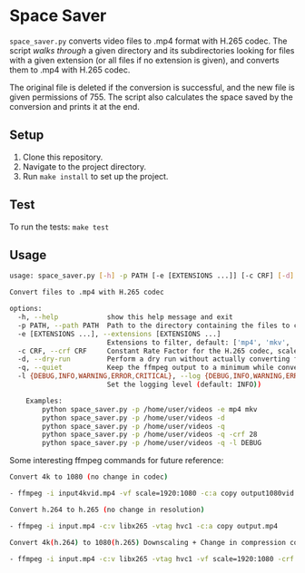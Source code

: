 # Space Saver

`space_saver.py` converts video files to .mp4 format with H.265 codec.
The script *walks through* a given directory and its subdirectories looking for files with a given
extension (or all files if no extension is given), and converts them to .mp4 with
H.265 codec.

The original file is deleted if the conversion is successful,
and the new file is given permissions of 755.
The script also calculates the space saved by the conversion and prints it at the end.

## Setup

1. Clone this repository.
2. Navigate to the project directory.
3. Run `make install` to set up the project.

## Test

To run the tests: `make test`

## Usage

```bash
usage: space_saver.py [-h] -p PATH [-e [EXTENSIONS ...]] [-c CRF] [-d] [-q] [-l {DEBUG,INFO,WARNING,ERROR,CRITICAL}]

Convert files to .mp4 with H.265 codec

options:
  -h, --help            show this help message and exit
  -p PATH, --path PATH  Path to the directory containing the files to convert
  -e [EXTENSIONS ...], --extensions [EXTENSIONS ...]
                        Extensions to filter, default: ['mp4', 'mkv', 'avi', 'mpg', 'mpeg', 'mov', 'wmv', 'flv', 'webm']
  -c CRF, --crf CRF     Constant Rate Factor for the H.265 codec, scale is 0-51 (default: 23)
  -d, --dry-run         Perform a dry run without actually converting files
  -q, --quiet           Keep the ffmpeg output to a minimum while converting
  -l {DEBUG,INFO,WARNING,ERROR,CRITICAL}, --log {DEBUG,INFO,WARNING,ERROR,CRITICAL}
                        Set the logging level (default: INFO))

    Examples:
        python space_saver.py -p /home/user/videos -e mp4 mkv
        python space_saver.py -p /home/user/videos -d
        python space_saver.py -p /home/user/videos -q
        python space_saver.py -p /home/user/videos -q -crf 28
        python space_saver.py -p /home/user/videos -q -l DEBUG
```

Some interesting ffmpeg commands for future reference:

```bash
Convert 4k to 1080 (no change in codec)

- ffmpeg -i input4kvid.mp4 -vf scale=1920:1080 -c:a copy output1080vid.mp4

Convert h.264 to h.265 (no change in resolution)

- ffmpeg -i input.mp4 -c:v libx265 -vtag hvc1 -c:a copy output.mp4

Convert 4k(h.264) to 1080(h.265) Downscaling + Change in compression codec

- ffmpeg -i input.mp4 -c:v libx265 -vtag hvc1 -vf scale=1920:1080 -crf 20 -c:a copy output.mp4

```
